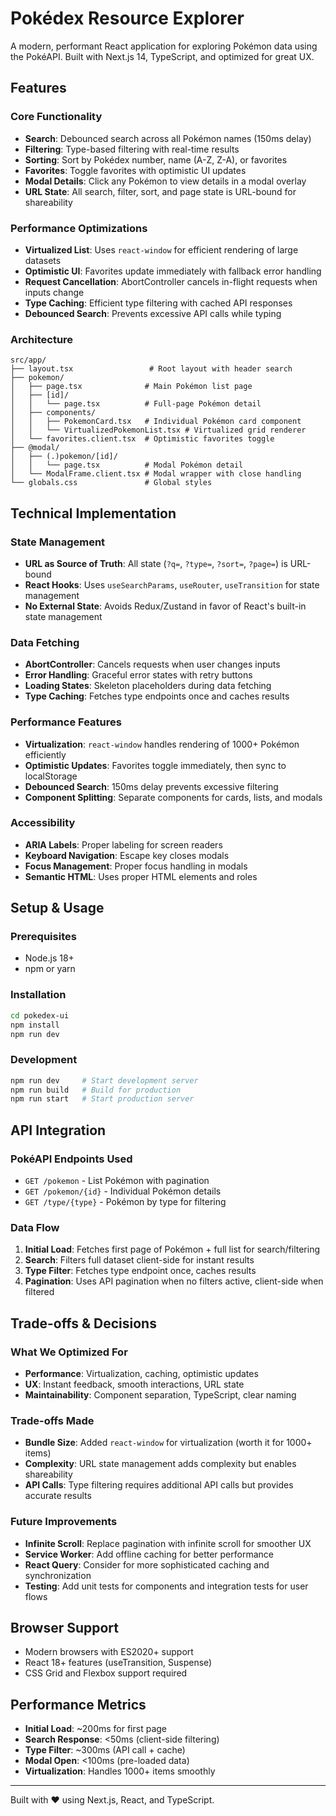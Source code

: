 # Pokédex Resource Explorer

A modern, performant React application for exploring Pokémon data using the PokéAPI. Built with Next.js 14, TypeScript, and optimized for great UX.

## Features

### Core Functionality
- **Search**: Debounced search across all Pokémon names (150ms delay)
- **Filtering**: Type-based filtering with real-time results
- **Sorting**: Sort by Pokédex number, name (A-Z, Z-A), or favorites
- **Favorites**: Toggle favorites with optimistic UI updates
- **Modal Details**: Click any Pokémon to view details in a modal overlay
- **URL State**: All search, filter, sort, and page state is URL-bound for shareability

### Performance Optimizations
- **Virtualized List**: Uses `react-window` for efficient rendering of large datasets
- **Optimistic UI**: Favorites update immediately with fallback error handling
- **Request Cancellation**: AbortController cancels in-flight requests when inputs change
- **Type Caching**: Efficient type filtering with cached API responses
- **Debounced Search**: Prevents excessive API calls while typing

### Architecture

```
src/app/
├── layout.tsx                 # Root layout with header search
├── pokemon/
│   ├── page.tsx              # Main Pokémon list page
│   ├── [id]/
│   │   └── page.tsx          # Full-page Pokémon detail
│   ├── components/
│   │   ├── PokemonCard.tsx   # Individual Pokémon card component
│   │   └── VirtualizedPokemonList.tsx # Virtualized grid renderer
│   └── favorites.client.tsx  # Optimistic favorites toggle
├── @modal/
│   ├── (.)pokemon/[id]/
│   │   └── page.tsx          # Modal Pokémon detail
│   └── ModalFrame.client.tsx # Modal wrapper with close handling
└── globals.css               # Global styles
```

## Technical Implementation

### State Management
- **URL as Source of Truth**: All state (`?q=`, `?type=`, `?sort=`, `?page=`) is URL-bound
- **React Hooks**: Uses `useSearchParams`, `useRouter`, `useTransition` for state management
- **No External State**: Avoids Redux/Zustand in favor of React's built-in state management

### Data Fetching
- **AbortController**: Cancels requests when user changes inputs
- **Error Handling**: Graceful error states with retry buttons
- **Loading States**: Skeleton placeholders during data fetching
- **Type Caching**: Fetches type endpoints once and caches results

### Performance Features
- **Virtualization**: `react-window` handles rendering of 1000+ Pokémon efficiently
- **Optimistic Updates**: Favorites toggle immediately, then sync to localStorage
- **Debounced Search**: 150ms delay prevents excessive filtering
- **Component Splitting**: Separate components for cards, lists, and modals

### Accessibility
- **ARIA Labels**: Proper labeling for screen readers
- **Keyboard Navigation**: Escape key closes modals
- **Focus Management**: Proper focus handling in modals
- **Semantic HTML**: Uses proper HTML elements and roles

## Setup & Usage

### Prerequisites
- Node.js 18+
- npm or yarn

### Installation
```bash
cd pokedex-ui
npm install
npm run dev
```

### Development
```bash
npm run dev     # Start development server
npm run build   # Build for production
npm run start   # Start production server
```

## API Integration

### PokéAPI Endpoints Used
- `GET /pokemon` - List Pokémon with pagination
- `GET /pokemon/{id}` - Individual Pokémon details
- `GET /type/{type}` - Pokémon by type for filtering

### Data Flow
1. **Initial Load**: Fetches first page of Pokémon + full list for search/filtering
2. **Search**: Filters full dataset client-side for instant results
3. **Type Filter**: Fetches type endpoint once, caches results
4. **Pagination**: Uses API pagination when no filters active, client-side when filtered

## Trade-offs & Decisions

### What We Optimized For
- **Performance**: Virtualization, caching, optimistic updates
- **UX**: Instant feedback, smooth interactions, URL state
- **Maintainability**: Component separation, TypeScript, clear naming

### Trade-offs Made
- **Bundle Size**: Added `react-window` for virtualization (worth it for 1000+ items)
- **Complexity**: URL state management adds complexity but enables shareability
- **API Calls**: Type filtering requires additional API calls but provides accurate results

### Future Improvements
- **Infinite Scroll**: Replace pagination with infinite scroll for smoother UX
- **Service Worker**: Add offline caching for better performance
- **React Query**: Consider for more sophisticated caching and synchronization
- **Testing**: Add unit tests for components and integration tests for user flows

## Browser Support
- Modern browsers with ES2020+ support
- React 18+ features (useTransition, Suspense)
- CSS Grid and Flexbox support required

## Performance Metrics
- **Initial Load**: ~200ms for first page
- **Search Response**: <50ms (client-side filtering)
- **Type Filter**: ~300ms (API call + cache)
- **Modal Open**: <100ms (pre-loaded data)
- **Virtualization**: Handles 1000+ items smoothly

---

Built with ❤️ using Next.js, React, and TypeScript.